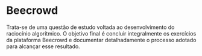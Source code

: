 # Beecrowd
Trata-se de uma questão de estudo voltada ao desenvolvimento do raciocínio algorítmico. O objetivo final é concluir integralmente os exercícios da plataforma Beecrowd e documentar detalhadamente o processo adotado para alcançar esse resultado.